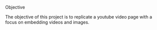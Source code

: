 Objective 

The objective of this project is to replicate a youtube video page with a focus on embedding videos and images.